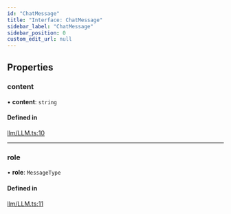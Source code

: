 ```yaml
---
id: "ChatMessage"
title: "Interface: ChatMessage"
sidebar_label: "ChatMessage"
sidebar_position: 0
custom_edit_url: null
---
```


## Properties

### content

• **content**: `string`

#### Defined in

[llm/LLM.ts:10](https://github.com/run-llama/LlamaIndexTS/blob/dc91f5f/packages/core/src/llm/LLM.ts#L10)

___

### role

• **role**: `MessageType`

#### Defined in

[llm/LLM.ts:11](https://github.com/run-llama/LlamaIndexTS/blob/dc91f5f/packages/core/src/llm/LLM.ts#L11)
